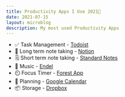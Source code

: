 ```yaml
---
title: Productivity Apps I Use 2021📱
date: 2021-07-15
layout: microblog
description: My most used Productivity Apps
---
```


- ✅ Task Management - [Todoist](https://todoist.com/r/vyshnav_gangadharan_lomwzf)
- 📑 Long term note taking - [Notion](https://www.notion.so/)
- 🗒️ Short term note taking - [Standard Notes](https://standardnotes.com/)
- 🎵 Music - [Endel](https://endel.io/)
- ⏲️ Focus Timer - [Forest App](https://www.forestapp.cc/)
- 📅 Planning - [Google Calendar](https://play.google.com/store/apps/details?id=com.google.android.calendar&hl=en_IN&gl=US)
- 📦 Storage - [Dropbox](https://db.tt/eD4ixAKf1s) 